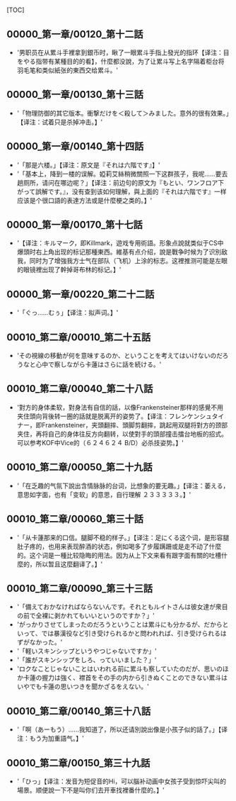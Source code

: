 # 

[TOC]

## 00000_第一章/00120_第十二話

- '男职员在从累斗手裡拿到銀币时，瞅了一眼累斗手指上發光的指环【译注：目をやる指带有某種目的的看】，什麼都没說，为了让累斗写上名字隔着柜台将羽毛笔和类似紙张的東西交给累斗。'


## 00000_第一章/00130_第十三話

- '「物理防御的其它版本。衝撃だけを＜殺して＞みました。意外的很有效果。」【译注：试着只是杀掉冲击。】'


## 00000_第一章/00140_第十四話

- '「那是六楼。」【译注：原文是『それは六階です』】'
- '「基本上，降到一楼的误解。婭莉艾絲稍微關照一下这群孩子，我呢……要去趟厕所，请问在哪边呢？」【译注：前边句的原文为『もとい、ワンフロア下がって誤解です。』，没有查到该如何理解，與上面的『それは六階です』一样应该是个很口語的表達方法或是什麼梗之类的。】'


## 00000_第一章/00170_第十七話

- '【译注：キルマーク，即Killmark，遊戏专用術語。形象点說就类似于CS中爆頭时右上角出现的标记那種東西。維基有点介绍，說是戰争时候为了识別敌我，同时为了增強我方士气在部队（飞机）上涂的标志。这裡推测可能是左眼的眼镜裡出现了幹掉哥布林的标记。】'


## 00000_第一章/00220_第二十二話

- '「ぐっ……むぅ」【译注：拟声词。】'


## 00010_第二章/00010_第二十五話

- 'その視線の移動が何を意味するのか、ということを考えてはいけないのだろうなと心中で察しながら卡蓮はさらに話を続ける。'


## 00010_第二章/00040_第二十八話

- '對方的身体柔软，對身法有自信的話，以像Frankensteiner那样的感覺不用夹住頭向背後转一圈的話就是脱离开的姿势了。【译注：フレンケンシュタイナー，即Frankensteiner，夹頭翻摔、頭脚剪翻摔，跳起用双腿将對方的颈部夹住，再将自己的身体往反方向翻转，以使對手的頭部撞击擂台地板的招式。可以参考KOF中Vice的（６２４６２４ B/D）必杀技姿势。】'


## 00010_第二章/00050_第二十九話

- '「在乏趣的气氛下說出含情脉脉的台词，比想象的要无趣。」【译注：萎える，意思如字面，也有「变软」的意思，自行理解 ２３３３３３。】'


## 00010_第二章/00060_第三十話

- '「从卡蓮那来的口信。腿脚不稳的样子。」【译注：足にくる这个词，是形容腿肚子疼的，也用来表现醉酒的状态，例如喝多了步履蹒跚或是走不动了什麼的。这个词是一種比较隐晦的用法。因为从上下文来看有跟字面有關的吐槽什麼的，所以暂且这麼翻译了。】'


## 00010_第二章/00090_第三十三話

- '「備えておかなければならないんです。それともルイトさんは彼女達が衆目の前で全裸に剥かれてもいいというのですか？」'
- 'がっかりさせてしまったのだろうということは累斗にも分かるが、だからといって、では暴漢役など引き受けられるかと問われれば、引き受けられるはずがなかった。'
- '「軽いスキンシップというやつじゃないですか」'
- '「誰がスキンシップをしろ、っていいました？」'
- 'ロクなことじゃないことはいわれる前に累斗も察していたのだが、思いのほか卡蓮の握力は強く、襟首をその手の内から引きぬくことのできない累斗はいやでも卡蓮の思いつきを聞かざるをえない。'


## 00010_第二章/00140_第三十八話

- '「啊（あーもう）……我知道了，所以还请別說出像是小孩子似的話了。」【译注：もう为加重語气。】'


## 00010_第二章/00150_第三十九話

- '「ひっ」【译注：发音为短促音的Hi，可以腦补动画中女孩子受到惊吓尖叫的場景。顺便說一下不是叫你们去开車找裡番什麼的。】'

